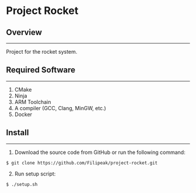 # Project Rocket

## Overview

***

Project for the rocket system.

## Required Software

***

1. CMake
2. Ninja
3. ARM Toolchain
4. A compiler (GCC, Clang, MinGW, etc.)
5. Docker

## Install

***

1. Download the source code from GitHub or run the following command:

``` console
$ git clone https://github.com/Filipeak/project-rocket.git
```

2. Run setup script:

``` console
$ ./setup.sh
```
